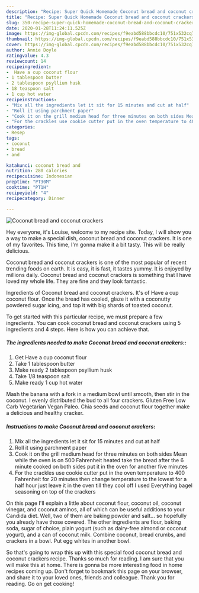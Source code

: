 ```yaml
---
description: "Recipe: Super Quick Homemade Coconut bread and coconut crackers"
title: "Recipe: Super Quick Homemade Coconut bread and coconut crackers"
slug: 350-recipe-super-quick-homemade-coconut-bread-and-coconut-crackers
date: 2020-01-28T11:24:11.525Z
image: https://img-global.cpcdn.com/recipes/f9eabd588bbcdc10/751x532cq70/coconut-bread-and-coconut-crackers-recipe-main-photo.jpg
thumbnail: https://img-global.cpcdn.com/recipes/f9eabd588bbcdc10/751x532cq70/coconut-bread-and-coconut-crackers-recipe-main-photo.jpg
cover: https://img-global.cpcdn.com/recipes/f9eabd588bbcdc10/751x532cq70/coconut-bread-and-coconut-crackers-recipe-main-photo.jpg
author: Annie Doyle
ratingvalue: 4.3
reviewcount: 14
recipeingredient:
-  Have a cup coconut flour
- 1 tablespoon butter
- 2 tablespoon psyllium husk
- 18 teaspoon salt
- 1 cup hot water
recipeinstructions:
- "Mix all the ingredients let it sit for 15 minutes and cut at half"
- "Roll it using parchment paper"
- "Cook it on the grill medium head for three minutes on both sides Mean while the oven is on 500 Fahrenheit heated take the bread after the 6 minute cooked on both sides put it in the oven for another five minutes"
- "For the crackles use cookie cutter put in the oven temperature to 400 Fahrenheit for 20 minutes then change temperature to the lowest for a half hour just leave it in the oven till they cool off I used Everything bagel seasoning on top of the crackers"
categories:
- Resep
tags:
- coconut
- bread
- and

katakunci: coconut bread and
nutrition: 280 calories
recipecuisine: Indonesian
preptime: "PT30M"
cooktime: "PT1H"
recipeyield: "4"
recipecategory: Dinner

---
```



![Coconut bread and coconut crackers](https://img-global.cpcdn.com/recipes/f9eabd588bbcdc10/751x532cq70/coconut-bread-and-coconut-crackers-recipe-main-photo.jpg)

Hey everyone, it's Louise, welcome to my recipe site. Today, I will show you a way to make a special dish, coconut bread and coconut crackers. It is one of my favorites. This time, I'm gonna make it a bit tasty. This will be really delicious.

Coconut bread and coconut crackers is one of the most popular of recent trending foods on earth. It is easy, it is fast, it tastes yummy. It is enjoyed by millions daily. Coconut bread and coconut crackers is something that I have loved my whole life. They are fine and they look fantastic.

Ingredients of Coconut bread and coconut crackers. It&#39;s of Have a cup coconut flour. Once the bread has cooled, glaze it with a coconutty powdered sugar icing, and top it with big shards of toasted coconut.


To get started with this particular recipe, we must prepare a few ingredients. You can cook coconut bread and coconut crackers using 5 ingredients and 4 steps. Here is how you can achieve that.

##### The ingredients needed to make Coconut bread and coconut crackers::

1. Get  Have a cup coconut flour
1. Take 1 tablespoon butter
1. Make ready 2 tablespoon psyllium husk
1. Take 1/8 teaspoon salt
1. Make ready 1 cup hot water


Mash the banana with a fork in a medium bowl until smooth, then stir in the coconut. I evenly distributed the bud to all four crackers. Gluten Free Low Carb Vegetarian Vegan Paleo. Chia seeds and coconut flour together make a delicious and healthy cracker. 

##### Instructions to make Coconut bread and coconut crackers:

1. Mix all the ingredients let it sit for 15 minutes and cut at half
1. Roll it using parchment paper
1. Cook it on the grill medium head for three minutes on both sides Mean while the oven is on 500 Fahrenheit heated take the bread after the 6 minute cooked on both sides put it in the oven for another five minutes
1. For the crackles use cookie cutter put in the oven temperature to 400 Fahrenheit for 20 minutes then change temperature to the lowest for a half hour just leave it in the oven till they cool off I used Everything bagel seasoning on top of the crackers


On this page I&#39;ll explain a little about coconut flour, coconut oil, coconut vinegar, and coconut aminos, all of which can be useful additions to your Candida diet. Well, two of them are baking powder and salt… so hopefully you already have those covered. The other ingredients are flour, baking soda, sugar of choice, plain yogurt (such as dairy-free almond or coconut yogurt), and a can of coconut milk. Combine coconut, bread crumbs, and crackers in a bowl. Put egg whites in another bowl. 

So that's going to wrap this up with this special food coconut bread and coconut crackers recipe. Thanks so much for reading. I am sure that you will make this at home. There is gonna be more interesting food in home recipes coming up. Don't forget to bookmark this page on your browser, and share it to your loved ones, friends and colleague. Thank you for reading. Go on get cooking!
